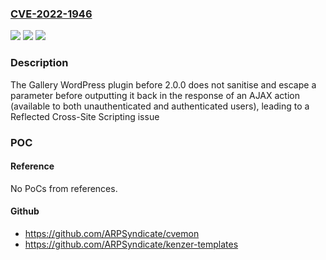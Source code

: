 ### [CVE-2022-1946](https://cve.mitre.org/cgi-bin/cvename.cgi?name=CVE-2022-1946)
![](https://img.shields.io/static/v1?label=Product&message=Gallery%20%E2%80%93%20Image%20and%20Video%20Gallery%20with%20Thumbnails&color=blue)
![](https://img.shields.io/static/v1?label=Version&message=n%2Fa&color=blue)
![](https://img.shields.io/static/v1?label=Vulnerability&message=CWE-79%20Cross-site%20Scripting%20(XSS)&color=brighgreen)

### Description

The Gallery WordPress plugin before 2.0.0 does not sanitise and escape a parameter before outputting it back in the response of an AJAX action (available to both unauthenticated and authenticated users), leading to a Reflected Cross-Site Scripting issue

### POC

#### Reference
No PoCs from references.

#### Github
- https://github.com/ARPSyndicate/cvemon
- https://github.com/ARPSyndicate/kenzer-templates

